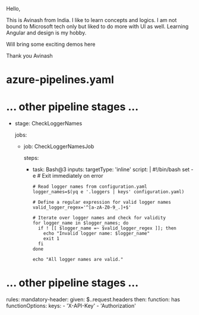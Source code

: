Hello,

This is Avinash from India. I like to learn concepts and logics. I am not bound to Microsoft tech only but liked to do more with UI as well.
Learning Angular and design is my hobby.

Will bring some exciting demos here

Thank you
Avinash

# azure-pipelines.yaml
# ... other pipeline stages ...

- stage: CheckLoggerNames

  jobs:
  - job: CheckLoggerNamesJob

    steps:
    - task: Bash@3
      inputs:
        targetType: 'inline'
        script: |
          #!/bin/bash
          set -e # Exit immediately on error

          # Read logger names from configuration.yaml
          logger_names=$(yq e '.loggers | keys' configuration.yaml)

          # Define a regular expression for valid logger names
          valid_logger_regex='^[a-zA-Z0-9_.]+$'

          # Iterate over logger names and check for validity
          for logger_name in $logger_names; do
            if ! [[ $logger_name =~ $valid_logger_regex ]]; then
              echo "Invalid logger name: $logger_name"
              exit 1
            fi
          done

          echo "All logger names are valid."

# ... other pipeline stages ...


rules:
  mandatory-header:
    given: $..request.headers
    then: function: has
    functionOptions:
      keys:
        - 'X-API-Key'
        - 'Authorization'
